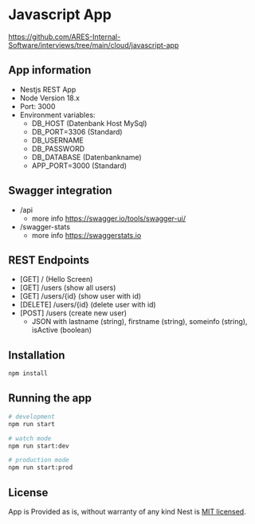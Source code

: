 # Javascript App

<https://github.com/ARES-Internal-Software/interviews/tree/main/cloud/javascript-app>

## App information

- Nestjs REST App
- Node Version 18.x
- Port: 3000
- Environment variables:
  - DB_HOST (Datenbank Host MySql)
  - DB_PORT=3306 (Standard)
  - DB_USERNAME
  - DB_PASSWORD
  - DB_DATABASE (Datenbankname)
  - APP_PORT=3000 (Standard)

## Swagger integration

- /api 
  - more info <https://swagger.io/tools/swagger-ui/>
- /swagger-stats 
  - more info <https://swaggerstats.io>

## REST Endpoints

- [GET] / (Hello Screen)
- [GET] /users (show all users)
- [GET] /users/{id} (show user with id)
- [DELETE] /users/{id} (delete user with id)
- [POST] /users (create new user)
  - JSON with lastname (string), firstname (string), someinfo (string), isActive (boolean)

## Installation

```bash
npm install
```

## Running the app

```bash
# development
npm run start

# watch mode
npm run start:dev

# production mode
npm run start:prod
```

## License

App is Provided as is, without warranty of any kind
Nest is [MIT licensed](LICENSE).
